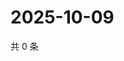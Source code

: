 # 2025-10-09

共 0 条

<!-- BEGIN ZHIHUVIDEO -->
<!-- 最后更新时间 Thu Oct 09 2025 01:10:26 GMT+0800 (China Standard Time) -->

<!-- END ZHIHUVIDEO -->

